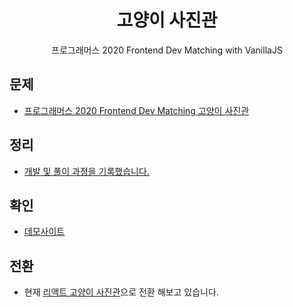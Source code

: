 <h1 align="center">고양이 사진관</h1>
<p align="center">프로그래머스 2020 Frontend Dev Matching with VanillaJS</p>

## 문제

- <a href="https://programmers.co.kr/competitions/131/2020-web-fe-first" title="고양이 사진관" target="_blank">프로그래머스 2020 Frontend Dev Matching 고양이 사진관</a>

## 정리

- <a href="https://geunu97-8.notion.site/0590d7eceb4c4b9e8ae7d0eef9c7bf73" title="notion" target="_blank">개발 및 풀이 과정을 기록했습니다.</a>

## 확인

- <a href="https://geunu-vanillajs-cat.netlify.app" title="고양이 사진관" target="_blank">데모사이트</a>

## 전환

- 현재 <a href="https://github.com/geunu97/Repository_React_Cat" title="고양이 사진관" target="_blank">리액트 고양이 사진관</a>으로 전환 해보고 있습니다.

